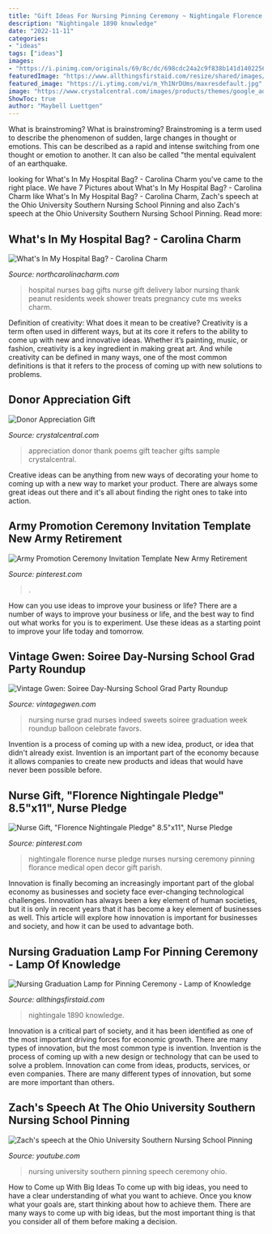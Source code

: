 ```yaml
---
title: "Gift Ideas For Nursing Pinning Ceremony ~ Nightingale Florence Nurse Pledge Nurses Nursing Ceremony Pinning Florance Medical Open Decor Gift Parish"
description: "Nightingale 1890 knowledge"
date: "2022-11-11"
categories:
- "ideas"
tags: ["ideas"]
images:
- "https://i.pinimg.com/originals/69/8c/dc/698cdc24a2c9f838b141d14022566c70.jpg"
featuredImage: "https://www.allthingsfirstaid.com/resize/shared/images/products/prestige/nurses_graduation_lamp_1890_web.jpg?bw=1000&amp;w=1000&amp;bh=1000&amp;h=1000"
featured_image: "https://i.ytimg.com/vi/m_Yh1NrDUms/maxresdefault.jpg"
image: "https://www.crystalcentral.com/images/products/themes/google_ad.white/57-sample-detail-wave-appreciation-gifts-557.jpg"
ShowToc: true
author: "Maybell Luettgen"
---
```



What is brainstroming?
What is brainstroming? Brainstroming is a term used to describe the phenomenon of sudden, large changes in thought or emotions. This can be described as a rapid and intense switching from one thought or emotion to another. It can also be called "the mental equivalent of an earthquake.

	

		
looking for What&#039;s In My Hospital Bag? - Carolina Charm you've came to the right place. We have 7 Pictures about What&#039;s In My Hospital Bag? - Carolina Charm like What&#039;s In My Hospital Bag? - Carolina Charm, Zach&#039;s speech at the Ohio University Southern Nursing School Pinning and also Zach&#039;s speech at the Ohio University Southern Nursing School Pinning. Read more:
		
    
## What&#039;s In My Hospital Bag? - Carolina Charm

<img loading=lazy src="https://3.bp.blogspot.com/-Zk8rk6o16po/U1W-DGeAABI/AAAAAAAAPEk/n92-WIZYWjI/s1600/IMG_1366.JPG" onerror="this.onerror=null;this.src='https://tse3.mm.bing.net/th?id=OIP.oyoB0BvqzeC4-m05F6ejjAHaE7&amp;pid=15.1';" alt="What&#039;s In My Hospital Bag? - Carolina Charm">

_Source: northcarolinacharm.com_

>hospital nurses bag gifts nurse gift delivery labor nursing thank peanut residents week shower treats pregnancy cute ms weeks charm. 

	

Definition of creativity: What does it mean to be creative?
Creativity is a term often used in different ways, but at its core it refers to the ability to come up with new and innovative ideas. Whether it’s painting, music, or fashion, creativity is a key ingredient in making great art. And while creativity can be defined in many ways, one of the most common definitions is that it refers to the process of coming up with new solutions to problems.

    
## Donor Appreciation Gift

<img loading=lazy src="https://www.crystalcentral.com/images/products/themes/google_ad.white/57-sample-detail-wave-appreciation-gifts-557.jpg" onerror="this.onerror=null;this.src='https://tse3.mm.bing.net/th?id=OIP.FTkNjX8qET48JeTBJA7tIQHaHa&amp;pid=15.1';" alt="Donor Appreciation Gift">

_Source: crystalcentral.com_

>appreciation donor thank poems gift teacher gifts sample crystalcentral. 

	

Creative ideas can be anything from new ways of decorating your home to coming up with a new way to market your product. There are always some great ideas out there and it's all about finding the right ones to take into action.

    
## Army Promotion Ceremony Invitation Template New Army Retirement

<img loading=lazy src="https://i.pinimg.com/originals/69/8c/dc/698cdc24a2c9f838b141d14022566c70.jpg" onerror="this.onerror=null;this.src='https://tse2.mm.bing.net/th?id=OIP.A8LX4Klg5TZVMuieaQRc8wHaKO&amp;pid=15.1';" alt="Army Promotion Ceremony Invitation Template New Army Retirement">

_Source: pinterest.com_

>. 

	

How can you use ideas to improve your business or life?
There are a number of ways to improve your business or life, and the best way to find out what works for you is to experiment. Use these ideas as a starting point to improve your life today and tomorrow.

    
## Vintage Gwen: Soiree Day-Nursing School Grad Party Roundup

<img loading=lazy src="http://2.bp.blogspot.com/-HAcFP8mrJ50/UXYVo_vUPqI/AAAAAAAAI3Q/dSWYPWffR7U/s640/Nurse-Graduation6.jpg" onerror="this.onerror=null;this.src='https://tse3.mm.bing.net/th?id=OIP.Ez58Fl7obwA1BLyDxB_aCAHaE6&amp;pid=15.1';" alt="Vintage Gwen: Soiree Day-Nursing School Grad Party Roundup">

_Source: vintagegwen.com_

>nursing nurse grad nurses indeed sweets soiree graduation week roundup balloon celebrate favors. 

	

Invention is a process of coming up with a new idea, product, or idea that didn't already exist. Invention is an important part of the economy because it allows companies to create new products and ideas that would have never been possible before.

    
## Nurse Gift, &quot;Florence Nightingale Pledge&quot; 8.5&quot;x11&quot;, Nurse Pledge

<img loading=lazy src="https://i.pinimg.com/originals/bb/cf/a0/bbcfa05c67ccf3fdf337fa247c4c220e.jpg" onerror="this.onerror=null;this.src='https://tse3.mm.bing.net/th?id=OIP.FzKqb8AUZpZlRhJE7GB9gQHaJl&amp;pid=15.1';" alt="Nurse Gift, &quot;Florence Nightingale Pledge&quot; 8.5&quot;x11&quot;, Nurse Pledge">

_Source: pinterest.com_

>nightingale florence nurse pledge nurses nursing ceremony pinning florance medical open decor gift parish. 

	

Innovation is finally becoming an increasingly important part of the global economy as businesses and society face ever-changing technological challenges. Innovation has always been a key element of human societies, but it is only in recent years that it has become a key element of businesses as well. This article will explore how innovation is important for businesses and society, and how it can be used to advantage both.

    
## Nursing Graduation Lamp For Pinning Ceremony - Lamp Of Knowledge

<img loading=lazy src="https://www.allthingsfirstaid.com/resize/shared/images/products/prestige/nurses_graduation_lamp_1890_web.jpg?bw=1000&amp;w=1000&amp;bh=1000&amp;h=1000" onerror="this.onerror=null;this.src='https://tse3.mm.bing.net/th?id=OIP.Kkevr4P0VkKIdez-gmEczAHaHa&amp;pid=15.1';" alt="Nursing Graduation Lamp for Pinning Ceremony - Lamp of Knowledge">

_Source: allthingsfirstaid.com_

>nightingale 1890 knowledge. 

	

Innovation is a critical part of society, and it has been identified as one of the most important driving forces for economic growth. There are many types of innovation, but the most common type is invention. Invention is the process of coming up with a new design or technology that can be used to solve a problem. Innovation can come from ideas, products, services, or even companies. There are many different types of innovation, but some are more important than others.

    
## Zach&#039;s Speech At The Ohio University Southern Nursing School Pinning

<img loading=lazy src="https://i.ytimg.com/vi/m_Yh1NrDUms/maxresdefault.jpg" onerror="this.onerror=null;this.src='https://tse1.mm.bing.net/th?id=OIP.8q126t2YYY6-sG1A37zPnwHaEK&amp;pid=15.1';" alt="Zach&#039;s speech at the Ohio University Southern Nursing School Pinning">

_Source: youtube.com_

>nursing university southern pinning speech ceremony ohio. 

	

How to Come up With Big Ideas
To come up with big ideas, you need to have a clear understanding of what you want to achieve. Once you know what your goals are, start thinking about how to achieve them. There are many ways to come up with big ideas, but the most important thing is that you consider all of them before making a decision.

